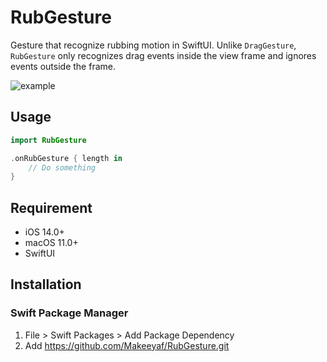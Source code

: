 # RubGesture
Gesture that recognize rubbing motion in SwiftUI. Unlike `DragGesture`, `RubGesture` only recognizes drag events inside the view frame and ignores events outside the frame.

![example](https://user-images.githubusercontent.com/11623298/210137667-772206b2-b05f-4813-a5f8-acb594d635bb.gif)

## Usage
```swift
import RubGesture

.onRubGesture { length in
    // Do something
}
```

## Requirement 
- iOS 14.0+
- macOS 11.0+ 
- SwiftUI

## Installation

### Swift Package Manager
1. File > Swift Packages > Add Package Dependency
1. Add https://github.com/Makeeyaf/RubGesture.git
